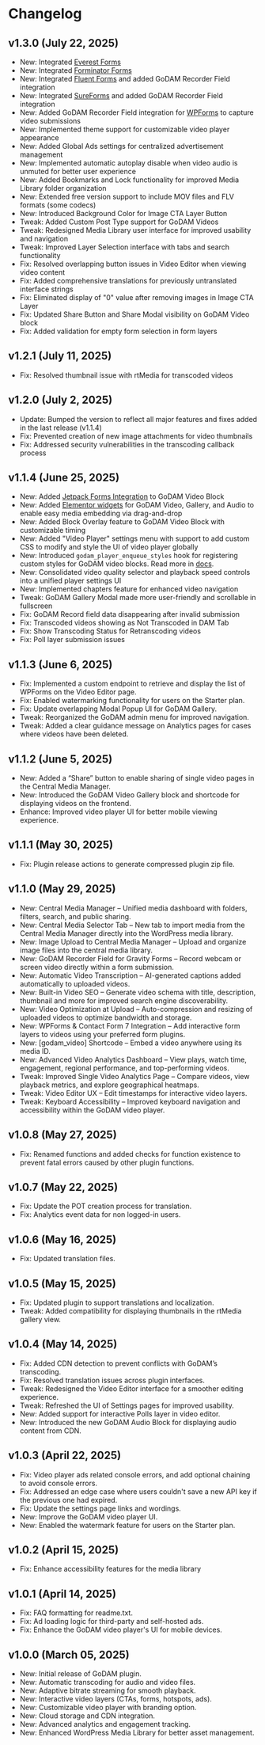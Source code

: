 # Changelog #

## v1.3.0 (July 22, 2025) ##

- New: Integrated [Everest Forms](https://godam.io/features/everest-forms/)
- New: Integrated [Forminator Forms](https://godam.io/features/forminator-forms/)
- New: Integrated [Fluent Forms](https://godam.io/features/fluent-forms/) and added GoDAM Recorder Field integration
- New: Integrated [SureForms](https://godam.io/features/sure-forms/) and added GoDAM Recorder Field integration
- New: Added GoDAM Recorder Field integration for [WPForms](https://godam.io/features/wp-forms/) to capture video submissions
- New: Implemented theme support for customizable video player appearance
- New: Added Global Ads settings for centralized advertisement management
- New: Implemented automatic autoplay disable when video audio is unmuted for better user experience
- New: Added Bookmarks and Lock functionality for improved Media Library folder organization
- New: Extended free version support to include MOV files and FLV formats (some codecs)
- New: Introduced Background Color for Image CTA Layer Button
- Tweak: Added Custom Post Type support for GoDAM Videos
- Tweak: Redesigned Media Library user interface for improved usability and navigation
- Tweak: Improved Layer Selection interface with tabs and search functionality
- Fix: Resolved overlapping button issues in Video Editor when viewing video content
- Fix: Added comprehensive translations for previously untranslated interface strings
- Fix: Eliminated display of "0" value after removing images in Image CTA Layer
- Fix: Updated Share Button and Share Modal visibility on GoDAM Video block
- Fix: Added validation for empty form selection in form layers

## v1.2.1 (July 11, 2025) ##

- Fix: Resolved thumbnail issue with rtMedia for transcoded videos

## v1.2.0 (July 2, 2025) ##

- Update: Bumped the version to reflect all major features and fixes added in the last release (v1.1.4)
- Fix: Prevented creation of new image attachments for video thumbnails
- Fix: Addressed security vulnerabilities in the transcoding callback process

## v1.1.4 (June 25, 2025) ##

- New: Added [Jetpack Forms Integration](https://godam.io/features/jetpack/) to GoDAM Video Block
- New: Added [Elementor widgets](https://godam.io/features/elementor/) for GoDAM Video, Gallery, and Audio to enable easy media embedding via drag-and-drop
- New: Added Block Overlay feature to GoDAM Video Block with customizable timing
- New: Added "Video Player" settings menu with support to add custom CSS to modify and style the UI of video player globally
- New: Introduced `godam_player_enqueue_styles` hook for registering custom styles for GoDAM video blocks. Read more in [docs](https://godam.io/docs/overview/).
- New: Consolidated video quality selector and playback speed controls into a unified player settings UI
- New: Implemented chapters feature for enhanced video navigation
- Tweak: GoDAM Gallery Modal made more user-friendly and scrollable in fullscreen
- Fix: GoDAM Record field data disappearing after invalid submission
- Fix: Transcoded videos showing as Not Transcoded in DAM Tab
- Fix: Show Transcoding Status for Retranscoding videos
- Fix: Poll layer submission issues

## v1.1.3 (June 6, 2025) ##

- Fix: Implemented a custom endpoint to retrieve and display the list of WPForms on the Video Editor page.
- Fix: Enabled watermarking functionality for users on the Starter plan.
- Fix: Update overlapping Modal Popup UI for GoDAM Gallery.
- Tweak: Reorganized the GoDAM admin menu for improved navigation.
- Tweak: Added a clear guidance message on Analytics pages for cases where videos have been deleted.

## v1.1.2 (June 5, 2025) ##

- New: Added a “Share” button to enable sharing of single video pages in the Central Media Manager.
- New: Introduced the GoDAM Video Gallery block and shortcode for displaying videos on the frontend.
- Enhance: Improved video player UI for better mobile viewing experience.

## v1.1.1 (May 30, 2025) ##

- Fix: Plugin release actions to generate compressed plugin zip file.

## v1.1.0 (May 29, 2025) ##

- New: Central Media Manager – Unified media dashboard with folders, filters, search, and public sharing.
- New: Central Media Selector Tab – New tab to import media from the Central Media Manager directly into the WordPress media library.
- New: Image Upload to Central Media Manager – Upload and organize image files into the central media library.
- New: GoDAM Recorder Field for Gravity Forms – Record webcam or screen video directly within a form submission.
- New: Automatic Video Transcription – AI-generated captions added automatically to uploaded videos.
- New: Built-in Video SEO – Generate video schema with title, description, thumbnail and more for improved search engine discoverability.
- New: Video Optimization at Upload – Auto-compression and resizing of uploaded videos to optimize bandwidth and storage.
- New: WPForms & Contact Form 7 Integration – Add interactive form layers to videos using your preferred form plugins.
- New: [godam_video] Shortcode – Embed a video anywhere using its media ID.
- New: Advanced Video Analytics Dashboard – View plays, watch time, engagement, regional performance, and top-performing videos.
- Tweak: Improved Single Video Analytics Page – Compare videos, view playback metrics, and explore geographical heatmaps.
- Tweak: Video Editor UX – Edit timestamps for interactive video layers.
- Tweak: Keyboard Accessibility – Improved keyboard navigation and accessibility within the GoDAM video player.

## v1.0.8 (May 27, 2025) ##

- Fix: Renamed functions and added checks for function existence to prevent fatal errors caused by other plugin functions.

## v1.0.7 (May 22, 2025) ##

- Fix: Update the POT creation process for translation.
- Fix: Analytics event data for non logged-in users.

## v1.0.6 (May 16, 2025) ##

- Fix: Updated translation files.

## v1.0.5 (May 15, 2025) ##

- Fix: Updated plugin to support translations and localization.
- Tweak: Added compatibility for displaying thumbnails in the rtMedia gallery view.

## v1.0.4 (May 14, 2025) ##

- Fix: Added CDN detection to prevent conflicts with GoDAM’s transcoding.
- Fix: Resolved translation issues across plugin interfaces.
- Tweak: Redesigned the Video Editor interface for a smoother editing experience.
- Tweak: Refreshed the UI of Settings pages for improved usability.
- New: Added support for interactive Polls layer in video editor.
- New: Introduced the new GoDAM Audio Block for displaying audio content from CDN.

## v1.0.3 (April 22, 2025) ##

- Fix: Video player ads related console errors, and add optional chaining to avoid console errors.
- Fix: Addressed an edge case where users couldn't save a new API key if the previous one had expired.
- Fix: Update the settings page links and wordings.
- New: Improve the GoDAM video player UI.
- New: Enabled the watermark feature for users on the Starter plan.

## v1.0.2 (April 15, 2025) ##

- Fix: Enhance accessibility features for the media library

## v1.0.1 (April 14, 2025) ##

- Fix: FAQ formatting for readme.txt.
- Fix: Ad loading logic for third-party and self-hosted ads.
- Fix: Enhance the GoDAM video player's UI for mobile devices.

## v1.0.0 (March 05, 2025) ##

- New: Initial release of GoDAM plugin.
- New: Automatic transcoding for audio and video files.
- New: Adaptive bitrate streaming for smooth playback.
- New: Interactive video layers (CTAs, forms, hotspots, ads).
- New: Customizable video player with branding option.
- New: Cloud storage and CDN integration.
- New: Advanced analytics and engagement tracking.
- New: Enhanced WordPress Media Library for better asset management.
